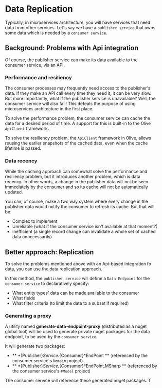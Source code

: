 # Data Replication

Typically, in microservices architecture, you will have services that need data from other services.
Let's say we have a `publisher service` that owns some data which is needed by a `consumer service`.

## Background: Problems with Api integration
Of course, the publisher service can make its data available to the consumer service, via an API.

### Performance and resiliency
The consumer processes may frequently need access to the publisher's data. If they make an API call every time they need it, it can be very slow. 
But more importantly, what if the publisher service is unavailable? Well, the consumer service will also fail!
This defeats the purpose of using microservices architecture in the first place.

To solve the performance problem, the consumer service can cache the data for a desired period of time.
A support for this is built-in to the Olive `ApiClient` framework.

To solve the resiliency problem, the `ApiClient` framework in Olive, allows reusing the earlier snapshots of the cached data, even when the cache lifetime is passed.

### Data recency
While the caching approach can somewhat solve the performance and resiliency problem, but it introduces another problem, which is data recency.
In other words, a change in the publisher data will not be seen immediately by the consumer and so its cache will not be automatically updated.

You can, of course, make a two way system where every change in the publisher data would notify the consumer to refresh its cache. 
But that will be: 

- Complex to implement
- Unreliable (what if the consumer service isn't available at that moment?)
- Inefficient (a single record change can invalidate a whole set of cached data unnecessarily)

## Better approach: Replication
To solve the problems mentioned above with an Api-based integration fo data, you can use the data replication approach.

In this method, the `publisher service` will define a `Data Endpoint` for the `consumer service` to declaratively specify:
- What entity types' data can be made available to the consumer
- What fields
- What filter criteria (to limit the data to a subset if required)


### Generating a proxy

A utility named **generate-data-endpoint-proxy** (distributed as a nuget global tool) will be used to generate private nuget packages for the data endpoint, to be used by the `consumer service`.

It will generate two packages:

- ** *{Publisher}*Service.*{Consumer}*EndPoint ** (referenced by the consumer service's `Domain` project) 
- ** *{Publisher}*Service.*{Consumer}*EndPoint.MSharp ** (referenced by the consumer service's `#Model` project) 

The consumer service will reference these generated nuget packages. T
